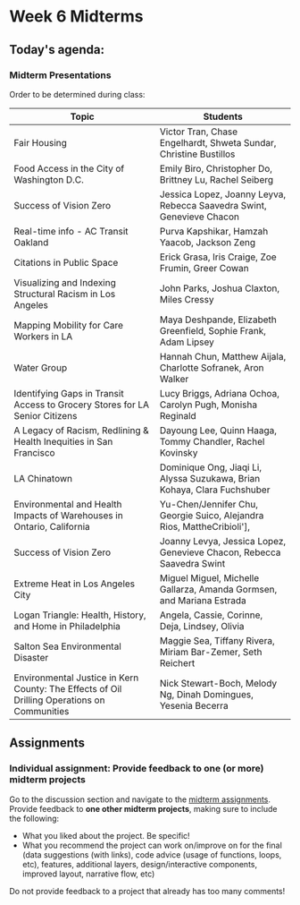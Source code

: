 # Week 6 Midterms

## Today's agenda:

### Midterm Presentations

Order to be determined during class:

Topic | Students
--|--
Fair Housing | Victor Tran, Chase Engelhardt, Shweta Sundar, Christine Bustillos
Food Access in the City of Washington D.C. | Emily Biro, Christopher Do, Brittney Lu, Rachel Seiberg
Success of Vision Zero | Jessica Lopez, Joanny Leyva, Rebecca Saavedra Swint, Genevieve Chacon
Real-time info - AC Transit Oakland | Purva Kapshikar, Hamzah Yaacob, Jackson Zeng
Citations in Public Space | Erick Grasa, Iris Craige, Zoe Frumin, Greer Cowan
Visualizing and Indexing Structural Racism in Los Angeles | John Parks, Joshua Claxton, Miles Cressy
Mapping Mobility for Care Workers in LA | Maya Deshpande, Elizabeth Greenfield, Sophie Frank, Adam Lipsey
Water Group | Hannah Chun, Matthew Aijala, Charlotte Sofranek, Aron Walker
Identifying Gaps in Transit Access to Grocery Stores for LA Senior Citizens | Lucy Briggs, Adriana Ochoa, Carolyn Pugh, Monisha Reginald
A Legacy of Racism, Redlining & Health Inequities in San Francisco | Dayoung Lee, Quinn Haaga, Tommy Chandler, Rachel Kovinsky
LA Chinatown | Dominique Ong, Jiaqi Li, Alyssa Suzukawa, Brian Kohaya, Clara Fuchshuber
Environmental and Health Impacts of Warehouses in Ontario, California | Yu-Chen/Jennifer Chu, Georgie Suico, Alejandra Rios, MattheCribioli'],
Success of Vision Zero | Joanny Levya, Jessica Lopez, Genevieve Chacon, Rebecca Saavedra Swint
Extreme Heat in Los Angeles City | Miguel Miguel, Michelle Gallarza, Amanda Gormsen, and Mariana Estrada
Logan Triangle: Health, History, and Home in Philadelphia | Angela, Cassie, Corinne, Deja, Lindsey, Olivia
Salton Sea Environmental Disaster | Maggie Sea, Tiffany Rivera, Miriam Bar-Zemer, Seth Reichert
Environmental Justice in Kern County: The Effects of Oil Drilling Operations on Communities | Nick Stewart-Boch, Melody Ng, Dinah Domingues, Yesenia Becerra

## Assignments

### Individual assignment: Provide feedback to one (or more) midterm projects

Go to the discussion section and navigate to the [midterm assignments](https://github.com/yohman/23W-UP221/discussions/9). Provide feedback to **one other midterm projects**, making sure to include the following:

- What you liked about the project. Be specific!
- What you recommend the project can work on/improve on for the final (data suggestions (with links), code advice (usage of functions, loops, etc), features, additional layers, design/interactive components, improved layout, narrative flow, etc)

Do not provide feedback to a project that already has too many comments!
